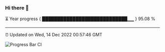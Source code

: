 ### Hi there 👋

⏳ Year progress { ████████████████████████████▁▁ } 95.08 %

---

⏰ Updated on Wed, 14 Dec 2022 00:57:46 GMT

![Progress Bar CI](https://github.com/liununu/liununu/workflows/Progress%20Bar%20CI/badge.svg)
